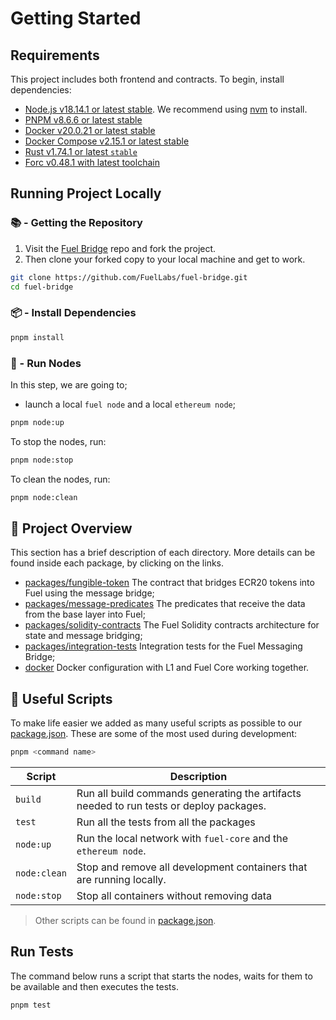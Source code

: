 # Getting Started

## Requirements

This project includes both frontend and contracts. To begin, install dependencies:

- [Node.js v18.14.1 or latest stable](https://nodejs.org/en/). We recommend using [nvm](https://github.com/nvm-sh/nvm) to install.
- [PNPM v8.6.6 or latest stable](https://pnpm.io/installation/)
- [Docker v20.0.21 or latest stable](https://docs.docker.com/get-docker/)
- [Docker Compose v2.15.1 or latest stable](https://docs.docker.com/get-docker/)
- [Rust v1.74.1 or latest `stable`](https://www.rust-lang.org/tools/install)
- [Forc v0.48.1 with latest toolchain](https://install.fuel.network/latest)

## Running Project Locally

### 📚 - Getting the Repository

1. Visit the [Fuel Bridge](https://github.com/FuelLabs/fuel-bridge) repo and fork the project.
2. Then clone your forked copy to your local machine and get to work.

```sh
git clone https://github.com/FuelLabs/fuel-bridge.git
cd fuel-bridge
```

### 📦 - Install Dependencies

```sh
pnpm install
```

### 📒 - Run Nodes

In this step, we are going to;

- launch a local `fuel node` and a local `ethereum node`;

```sh
pnpm node:up
```

To stop the nodes, run:

```sh
pnpm node:stop
```

To clean the nodes, run:

```sh
pnpm node:clean
```

## 📗 Project Overview

This section has a brief description of each directory. More details can be found inside each package, by clicking on the links.

- [packages/fungible-token](../packages/fungible-token/) The contract that bridges ECR20 tokens into Fuel using the message bridge;
- [packages/message-predicates](../packages/message-predicates/) The predicates that receive the data from the base layer into Fuel;
- [packages/solidity-contracts](../packages/solidity-contracts/) The Fuel Solidity contracts architecture for state and message bridging;
- [packages/integration-tests](../packages/integration-tests/) Integration tests for the Fuel Messaging Bridge;
- [docker](../docker/) Docker configuration with L1 and Fuel Core working together.

## 🧰 Useful Scripts

To make life easier we added as many useful scripts as possible to our [package.json](../package.json). These are some of the most used during development:

```sh
pnpm <command name>
```

| Script       | Description                                                                             |
| ------------ | --------------------------------------------------------------------------------------- |
| `build`      | Run all build commands generating the artifacts needed to run tests or deploy packages. |
| `test`       | Run all the tests from all the packages                                                 |
| `node:up`    | Run the local network with `fuel-core` and the `ethereum node`.                         |
| `node:clean` | Stop and remove all development containers that are running locally.                    |
| `node:stop`  | Stop all containers without removing data                                               |

> Other scripts can be found in [package.json](../package.json).

## Run Tests

The command below runs a script that starts the nodes, waits for them to be available and then executes the tests.

```sh
pnpm test
```
